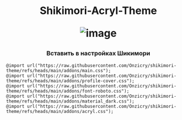 <h1 align="center">Shikimori-Acryl-Theme</a> 

![image](https://github.com/user-attachments/assets/4d3f824e-54cc-4e80-9986-b9edb4df3697)

<h3 align="center">Вставить в настройках Шикимори</h3>

```
@import url("https://raw.githubusercontent.com/Onzicry/shikimori-theme/refs/heads/main/addons/main.css");
@import url("https://raw.githubusercontent.com/Onzicry/shikimori-theme/refs/heads/main/addons/profile-cover.css");
@import url("https://raw.githubusercontent.com/Onzicry/shikimori-theme/refs/heads/main/addons/font-roboto.css");
@import url("https://raw.githubusercontent.com/Onzicry/shikimori-theme/refs/heads/main/addons/material_dark.css");
@import url("https://raw.githubusercontent.com/Onzicry/shikimori-theme/refs/heads/main/addons/acryl.css");
```
